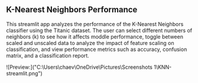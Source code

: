 ## K-Nearest Neighbors Performance

This streamlit app analyzes the performance of the K-Nearest Neighbors classifier using the Titanic dataset. The user can select different numbers of neighbors (k) to see how it affects moddle performance, toggle between scaled and unscaled data to analyze the impact of feature scaling on classification, and view performance metrics such as accuracy, confusion matrix, and a classification report. 

![Preview:]("C:\Users\chaev\OneDrive\Pictures\Screenshots 1\KNN-streamlit.png")
